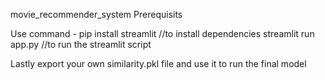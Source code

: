 movie_recommender_system
Prerequisits

Use command - pip install streamlit //to install dependencies streamlit run app.py //to run the streamlit script

Lastly export your own similarity.pkl file and use it to run the final model